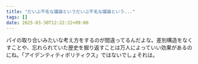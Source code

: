 ```yaml
---
title: "だいぶ不毛な議論というだいぶ不毛な議論という..."
tags: []
date: 2025-03-30T12:22:22+09:00
---
```


パイの取り合いみたいな考え方をするのが間違ってるんだよな。差別構造をなくすことや、忘れられていた歴史を掘り返すことは万人によっていい効果があるのにね。「アイデンティティポリティクス」ではないでしょそれは。
